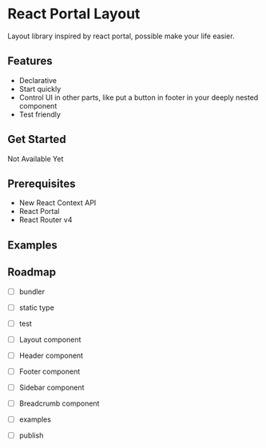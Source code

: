 # React Portal Layout

Layout library inspired by react portal, possible make your life easier.

## Features

- Declarative
- Start quickly
- Control UI in other parts, like put a button in footer in your deeply nested component
- Test friendly

## Get Started

Not Available Yet

## Prerequisites

- New React Context API
- React Portal
- React Router v4

## Examples

## Roadmap

- [ ] bundler
- [ ] static type
- [ ] test
- [ ] Layout component
- [ ] Header component
- [ ] Footer component
- [ ] Sidebar component
- [ ] Breadcrumb component
- [ ] examples
- [ ] publish


